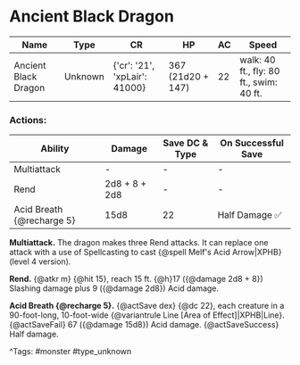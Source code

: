 # Ancient Black Dragon

| Name | Type | CR | HP | AC | Speed |
|------|------|----|----|----|-------|
| Ancient Black Dragon | Unknown | {'cr': '21', 'xpLair': 41000} | 367 (21d20 + 147) | 22 | walk: 40 ft., fly: 80 ft., swim: 40 ft. |

### Actions:

| Ability | Damage | Save DC & Type | On Successful Save |
|---------|--------|----------------|--------------------|
| Multiattack | - | - | - |
| Rend | 2d8 + 8 + 2d8 | - | - |
| Acid Breath {@recharge 5} | 15d8 | 22 | Half Damage ✅ |


**Multiattack.** The dragon makes three Rend attacks. It can replace one attack with a use of Spellcasting to cast {@spell Melf's Acid Arrow|XPHB} (level 4 version).

**Rend.** {@atkr m} {@hit 15}, reach 15 ft. {@h}17 ({@damage 2d8 + 8}) Slashing damage plus 9 ({@damage 2d8}) Acid damage.

**Acid Breath {@recharge 5}.** {@actSave dex} {@dc 22}, each creature in a 90-foot-long, 10-foot-wide {@variantrule Line [Area of Effect]|XPHB|Line}. {@actSaveFail} 67 ({@damage 15d8}) Acid damage. {@actSaveSuccess} Half damage.

^Tags: #monster #type_unknown
